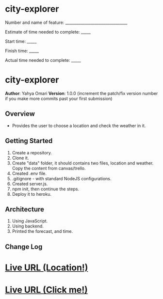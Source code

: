 # city-explorer

Number and name of feature: ________________________________

Estimate of time needed to complete: _____

Start time: _____

Finish time: _____

Actual time needed to complete: _____

# city-explorer

**Author**: Yahya Omari
**Version**: 1.0.0 (increment the patch/fix version number if you make more commits past your first submission)

## Overview
<!-- Provide a high level overview of what this application is and why you are building it, beyond the fact that it's an assignment for this class. (i.e. What's your problem domain?) -->
- Provides the user to choose a location and check the weather in it.

## Getting Started
1. Create a repository.
2. Clone it.
3. Create "data" folder, it should contains two files, location and weather. Copy the content from canvas/trello.
4. Created .env file.
5. .gitignore - with standard NodeJS configurations.
6. Created server.js.
7. npm init, then continue the steps.
8. Deploy it to heroku.

## Architecture
<!-- Provide a detailed description of the application design. What technologies (languages, libraries, etc) you're using, and any other relevant design information. -->
1. Using JavaScript.
2. Using backend.
3. Printed the forecast, and time.

## Change Log
<!-- Use this area to document the iterative changes made to your application as each feature is successfully implemented. Use time stamps. Here's an examples:

01-01-2001 4:59pm - Application now has a fully-functional express server, with a GET route for the location resource.

## Credits and Collaborations
<!-- Give credit (and a link) to other people or resources that helped you build this application. -->


# [Live URL (Location!) ](https://cityexplorer-omari.herokuapp.com/location)
# [Live URL (Click me!) ](https://cityexplorer-omari.herokuapp.com/Weather)